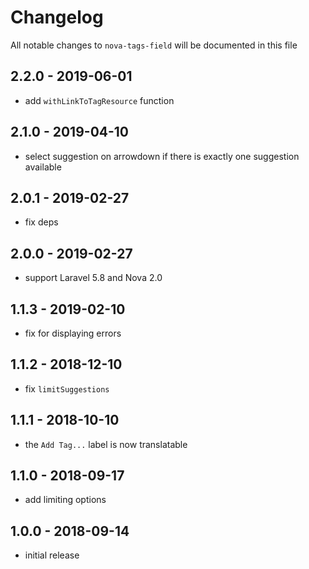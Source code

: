 # Changelog

All notable changes to `nova-tags-field` will be documented in this file

## 2.2.0 - 2019-06-01

- add `withLinkToTagResource` function

## 2.1.0 - 2019-04-10

- select suggestion on arrowdown if there is exactly one suggestion available

## 2.0.1 - 2019-02-27

- fix deps

## 2.0.0 - 2019-02-27

- support Laravel 5.8 and Nova 2.0

## 1.1.3 - 2019-02-10

- fix for displaying errors

## 1.1.2 - 2018-12-10

- fix `limitSuggestions`

## 1.1.1 - 2018-10-10

- the `Add Tag...` label is now translatable

## 1.1.0 - 2018-09-17

- add limiting options

## 1.0.0 - 2018-09-14

- initial release
